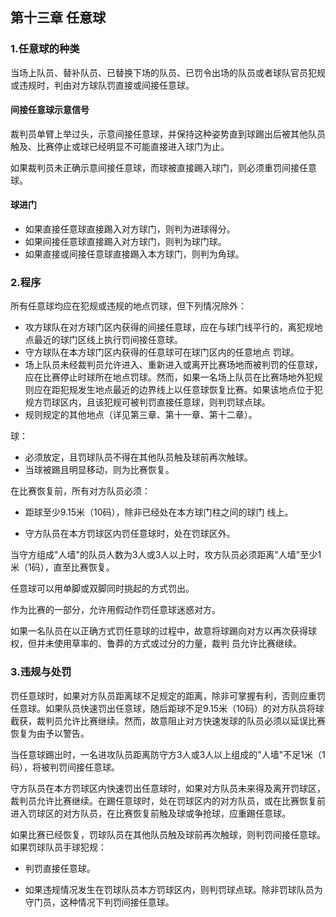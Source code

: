 ## 第十三章 任意球

### 1.任意球的种类

当场上队员、替补队员、已替换下场的队员、已罚令出场的队员或者球队官员犯规或违规时，判由对方球队罚直接或间接任意球。

#### 间接任意球示意信号

裁判员单臂上举过头，示意间接任意球，并保持这种姿势直到球踢出后被其他队员触及、比赛停止或球已经明显不可能直接进入球门为止。

如果裁判员未正确示意间接任意球，而球被直接踢入球门，则必须重罚间接任意球。

#### 球进门

* 如果直接任意球直接踢入对方球门，则判为进球得分。
* 如果间接任意球直接踢入对方球门，则判为球门球。
* 如果直接或间接任意球直接踢入本方球门，则判为角球。

### 2.程序

所有任意球均应在犯规或违规的地点罚球，但下列情况除外：

* 攻方球队在对方球门区内获得的间接任意球，应在与球门线平行的，离犯规地点最近的球门区线上执行罚间接任意球。
* 守方球队在本方球门区内获得的任意球可在球门区内的任意地点 罚球。
* 场上队员未经裁判员允许进入、重新进入或离开比赛场地而被判罚的任意球，应在比赛停止时球所在地点罚球。然而，如果一名场上队员在比赛场地外犯规则应在距犯规发生地点最近的边界线上以任意球恢复比赛。如果该地点位于犯规方罚球区内，且该犯规可被判罚直接任意球，则判罚球点球。
* 规则规定的其他地点（详见第三章、第十一章、第十二章）。

球：

* 必须放定，且罚球队员不得在其他队员触及球前再次触球。
* 当球被踢且明显移动，则为比赛恢复。

在比赛恢复前，所有对方队员必须：

* 距球至少9.15米（10码），除非已经处在本方球门柱之间的球门 线上。

* 守方队员在本方罚球区内罚任意球时，处在罚球区外。

当守方组成"人墙"的队员人数为3人或3人以上时，攻方队员必须距离"人墙"至少1米（1码），直至比赛恢复。

任意球可以用单脚或双脚同时挑起的方式罚出。

作为比赛的一部分，允许用假动作罚任意球迷惑对方。

如果一名队员在以正确方式罚任意球的过程中，故意将球踢向对方以再次获得球权，但并未使用草率的、鲁莽的方式或过分的力量，裁判
员允许比赛继续。

### 3.违规与处罚

罚任意球时，如果对方队员距离球不足规定的距离，除非可掌握有利，否则应重罚任意球。如果队员快速罚出任意球，随后距球不足9.15米（10码）的对方队员将球截获，裁判员允许比赛继续。然而，故意阻止对方快速发球的队员必须以延误比赛恢复为由予以警告。

当任意球踢出时，一名进攻队员距离防守方3人或3人以上组成的"人墙"不足1米（1码），将被判罚间接任意球。

守方队员在本方罚球区内快速罚出任意球时，如果对方队员未来得及离开罚球区，裁判员允许比赛继续。在踢任意球时，处在罚球区内的对方队员，或在比赛恢复前进入罚球区的对方队员，在比赛恢复前触及球或争抢球，应重踢任意球。

如果比赛已经恢复，罚球队员在其他队员触及球前再次触球，则判罚间接任意球。如果罚球队员手球犯规：

* 判罚直接任意球。

* 如果违规情况发生在罚球队员本方罚球区内，则判罚球点球。除非罚球队员为守门员，这种情况下判罚间接任意球。